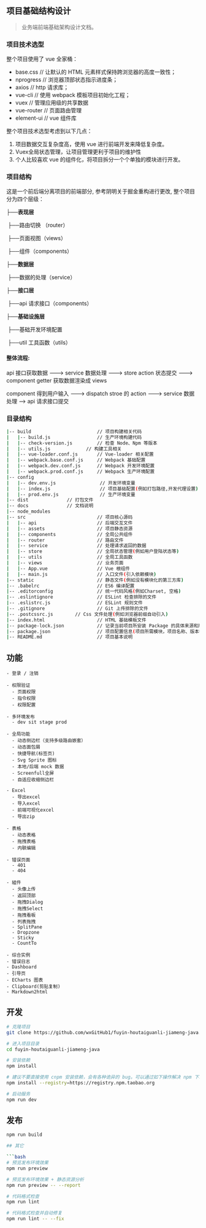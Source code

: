 ## 项目基础结构设计

> 业务端前端基础架构设计文档。


### 项目技术选型

整个项目使用了 vue 全家桶：

* base.css   // 让默认的 HTML 元素样式保持跨浏览器的高度一致性；
* nprogress  // 浏览器顶部状态指示进度条；
* axios  // http 请求库；
* vue-cli  // 使用 webpack 模板项目初始化工程；
* vuex  // 管理应用级的共享数据
* vue-router   // 页面路由管理
* element-ui  // vue 组件库

整个项目技术选型考虑到以下几点：

1. 项目数据交互复杂度高，使用 vue 进行前端开发来降低复杂度。
2. Vuex全局状态管理，让项目管理更利于项目的维护性
3. 个人比较喜欢 vue 的组件化，将项目拆分一个个单独的模块进行开发。

### 项目结构

这是一个前后端分离项目的前端部分, 参考阴明关于掘金重构进行更改, 整个项目分为四个层级：


├──**表现层**

​    ├──路由切换 （router）

​	├──页面视图（views）

​	├──组件（components）

├──**数据层**

​	├──数据的处理（service）

├──**接口层**

​	├──api 请求接口（components）

**├──基础设施层**

​	├──基础开发环境配置

​	├──util 工具函数（utils）

#### 整体流程:

api 接口获取数据 ---> service 数据处理 ---> store action 状态提交 ---> component getter 获取数据渲染成 views

component 得到用户输入 ---> dispatch stroe 的 action ---> service 数据处理 --> api 请求接口提交

### 目录结构

```bash
|-- build                        // 项目构建相关代码
|   |-- build.js                 // 生产环境构建代码
|   |-- check-version.js         // 检查 Node、Npm 等版本
|	|-- utils.js             // 构建工具相关
|   |-- vue-loader.conf.js       // Vue-loader 相关配置
|   |-- webpack.base.conf.js     // Webpack 基础配置
|   |-- webpack.dev.conf.js      // Webpack 开发环境配置
|   |-- webpack.prod.conf.js     // Webpack 生产环境配置
|-- config
|   |-- dev.env.js                // 开发环境变量
|   |-- index.js                  // 项目基础配置(例如打包路径,开发代理设置)
|   |-- prod.env.js               // 生产环境变量
|-- dist			  // 打包文件
|-- docs			  // 文档说明
|-- node_modules
|-- src                          // 项目核心源码
|   |-- api                      // 后端交互文件
|   |-- assets                   // 项目静态资源
|   |-- components               // 全局公共组件
|   |-- router                   // 路由文件
|   |-- service                  // 处理请求返回的数据
|   |-- store                    // 全局状态管理(例如用户登陆状态等)
|   |-- utils                    // 全局工具函数
|   |-- views                    // 业务页面
|   |-- App.vue                  // Vue 根组件
|   |-- main.js                  // 入口文件(引入依赖模块)
|-- static                       // 静态文件(例如没有模块化的第三方库)
|-- .babelrc                     // ES6 编译配置
|-- .editorconfig                // 统一代码风格(例如Charset, 空格)
|-- .eslintignore                // ESLint 检查排除的文件
|-- .eslistrc.js                 // ESLint 规则文件
|-- .gitignore                   // Git 上传排除的文件
|-- .postcssrc.js		 // Css 文件处理(例如浏览器前缀自动引入)
|-- index.html                   // HTML 基础模板文件
|-- package-lock.json            // 记录当前项目所安装 Package 的具体来源和版本号
|-- package.json                 // 项目配置信息(项目所需模块，项目名称、版本等)
|-- README.md                    // 项目基本说明
```

## 功能

```
- 登录 / 注销

- 权限验证
  - 页面权限
  - 指令权限
  - 权限配置

- 多环境发布
  - dev sit stage prod

- 全局功能
  - 动态侧边栏（支持多级路由嵌套）
  - 动态面包屑
  - 快捷导航(标签页)
  - Svg Sprite 图标
  - 本地/后端 mock 数据
  - Screenfull全屏
  - 自适应收缩侧边栏

- Excel
  - 导出excel
  - 导入excel
  - 前端可视化excel
  - 导出zip

- 表格
  - 动态表格
  - 拖拽表格
  - 内联编辑

- 错误页面
  - 401
  - 404

- 組件
  - 头像上传
  - 返回顶部
  - 拖拽Dialog
  - 拖拽Select
  - 拖拽看板
  - 列表拖拽
  - SplitPane
  - Dropzone
  - Sticky
  - CountTo

- 综合实例
- 错误日志
- Dashboard
- 引导页
- ECharts 图表
- Clipboard(剪贴复制)
- Markdown2html
```
## 开发

```bash
# 克隆项目
git clone https://github.com/wxGitHub1/fuyin-houtaiguanli-jiameng-java.git

# 进入项目目录
cd fuyin-houtaiguanli-jiameng-java

# 安装依赖
npm install

# 建议不要直接使用 cnpm 安装依赖，会有各种诡异的 bug。可以通过如下操作解决 npm 下载速度慢的问题
npm install --registry=https://registry.npm.taobao.org

# 启动服务
npm run dev
```
## 发布

```bash
npm run build

## 其它

```bash
# 预览发布环境效果
npm run preview

# 预览发布环境效果 + 静态资源分析
npm run preview -- --report

# 代码格式检查
npm run lint

# 代码格式检查并自动修复
npm run lint -- --fix
```
